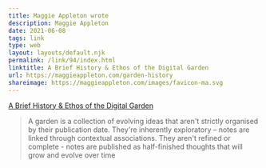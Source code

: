 ```yaml
---
title: Maggie Appleton wrote
description: Maggie Appleton
date: 2021-06-08
tags: link
type: web
layout: layouts/default.njk
permalink: /link/94/index.html
linktitle: A Brief History & Ethos of the Digital Garden
url: https://maggieappleton.com/garden-history
shareimage: https://maggieappleton.com/images/favicon-ma.svg
---
```


[A Brief History & Ethos of the Digital Garden](https://maggieappleton.com/garden-history)

> A garden is a collection of evolving ideas that aren't strictly organised by their publication date. They're inherently exploratory – notes are linked through contextual associations. They aren't refined or complete - notes are published as half-finished thoughts that will grow and evolve over time
